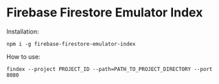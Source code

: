 # Firebase Firestore Emulator Index

Installation:

```
npm i -g firebase-firestore-emulator-index
```

How to use:

```
findex --project PROJECT_ID --path=PATH_TO_PROJECT_DIRECTORY --port 8080
```
